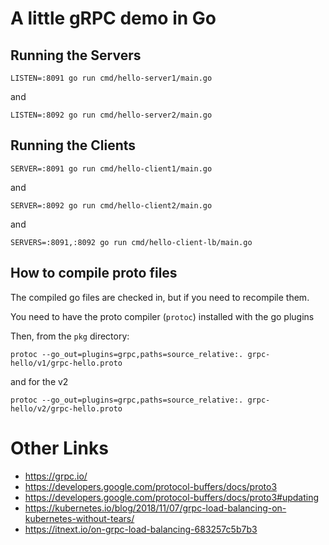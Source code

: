 # A little gRPC demo in Go

## Running the Servers
```
LISTEN=:8091 go run cmd/hello-server1/main.go
```
and
```
LISTEN=:8092 go run cmd/hello-server2/main.go
```

## Running the Clients
```
SERVER=:8091 go run cmd/hello-client1/main.go
```
and
```
SERVER=:8092 go run cmd/hello-client2/main.go
```
and
```
SERVERS=:8091,:8092 go run cmd/hello-client-lb/main.go
```

## How to compile proto files

The compiled go files are checked in, but if you need to recompile them.

You need to have the proto compiler (`protoc`) installed with the go plugins

Then, from the `pkg` directory:

```
protoc --go_out=plugins=grpc,paths=source_relative:. grpc-hello/v1/grpc-hello.proto
```
and for the v2
```
protoc --go_out=plugins=grpc,paths=source_relative:. grpc-hello/v2/grpc-hello.proto
```

# Other Links
- https://grpc.io/ 
- https://developers.google.com/protocol-buffers/docs/proto3
- https://developers.google.com/protocol-buffers/docs/proto3#updating
- https://kubernetes.io/blog/2018/11/07/grpc-load-balancing-on-kubernetes-without-tears/ 
- https://itnext.io/on-grpc-load-balancing-683257c5b7b3 